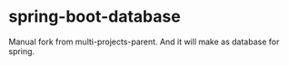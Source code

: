 # spring-boot-database
Manual fork from multi-projects-parent. And it will make as database for spring.
